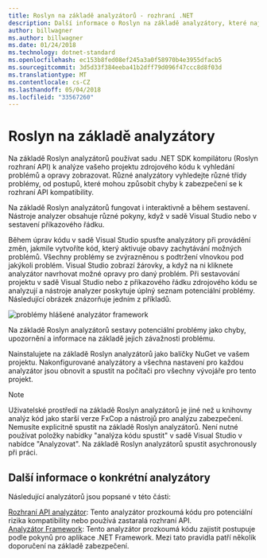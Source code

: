 ```yaml
---
title: Roslyn na základě analyzátorů - rozhraní .NET
description: Další informace o Roslyn na základě analyzátory, které najít problémy a navrhněte opravy těchto problémů.
author: billwagner
ms.author: billwagner
ms.date: 01/24/2018
ms.technology: dotnet-standard
ms.openlocfilehash: ec153b8fed08ef245a3a0f58970b4e3955dfacb5
ms.sourcegitcommit: 3d5d33f384eeba41b2dff79d096f47ccc8d8f03d
ms.translationtype: MT
ms.contentlocale: cs-CZ
ms.lasthandoff: 05/04/2018
ms.locfileid: "33567260"
---
```

# <a name="the-roslyn-based-analyzers"></a>Roslyn na základě analyzátory

Na základě Roslyn analyzátorů používat sadu .NET SDK kompilátoru (Roslyn rozhraní API) k analýze vašeho projektu zdrojového kódu k vyhledání problémů a opravy zobrazovat. Různé analyzátory vyhledejte různé třídy problémy, od postupů, které mohou způsobit chyby k zabezpečení se k rozhraní API kompatibility.

Na základě Roslyn analyzátorů fungovat i interaktivně a během sestavení. Nástroje analyzer obsahuje různé pokyny, když v sadě Visual Studio nebo v sestavení příkazového řádku.

Během úprav kódu v sadě Visual Studio spusťte analyzátory při provádění změn, jakmile vytvoříte kód, který aktivuje obavy zachytávání možných problémů. Všechny problémy se zvýrazněnou s podtržení vlnovkou pod jakýkoli problém. Visual Studio zobrazí žárovky, a když na ni kliknete analyzátor navrhovat možné opravy pro daný problém. Při sestavování projektu v sadě Visual Studio nebo z příkazového řádku zdrojového kódu se analyzují a nástroje analyzer poskytuje úplný seznam potenciální problémy. Následující obrázek znázorňuje jedním z příkladů.

![problémy hlášené analyzátor framework](./media/framework-analyzers-2.png)

Na základě Roslyn analyzátorů sestavy potenciální problémy jako chyby, upozornění a informace na základě jejich závažnosti problému.

Nainstalujete na základě Roslyn analyzátorů jako balíčky NuGet ve vašem projektu. Nakonfigurované analyzátory a všechna nastavení pro každou analyzátor jsou obnovit a spustit na počítači pro všechny vývojáře pro tento projekt.

> [!NOTE]
> Uživatelské prostředí na základě Roslyn analyzátorů je jiné než u knihovny analýz kód jako starší verze FxCop a nástrojů pro analýzu zabezpečení.  Nemusíte explicitně spustit na základě Roslyn analyzátorů. Není nutné používat položky nabídky "analýza kódu spustit" v sadě Visual Studio v nabídce "Analyzovat". Na základě Roslyn analyzátorů spustit asychronously při práci. 

## <a name="more-information-on-specific-analyzers"></a>Další informace o konkrétní analyzátory

Následující analyzátorů jsou popsané v této části:

[Rozhraní API analyzátor](api-analyzer.md): Tento analyzátor prozkoumá kódu pro potenciální rizika kompatibility nebo používá zastaralá rozhraní API.    
[Analyzátor Framework](framework-analyzer.md): Tento analyzátor prozkoumá kódu zajistit postupuje podle pokynů pro aplikace .NET Framework. Mezi tato pravidla patří několik doporučení na základě zabezpečení.
